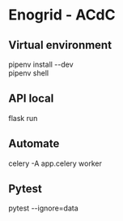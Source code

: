 # Enogrid - ACdC

## Virtual environment
pipenv install --dev<br/>
pipenv shell

## API local
flask run

## Automate
celery -A app.celery worker

## Pytest
pytest --ignore=data